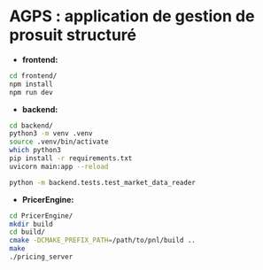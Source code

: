 # AGPS : application de gestion de prosuit structuré


- **frontend:**

```bash
cd frontend/
npm install 
npm run dev 
```

- **backend:**

```bash
cd backend/
python3 -m venv .venv
source .venv/bin/activate
which python3  
pip install -r requirements.txt
uvicorn main:app --reload
```

```bash
python -m backend.tests.test_market_data_reader  
```

- **PricerEngine:**

```bash
cd PricerEngine/
mkdir build
cd build/
cmake -DCMAKE_PREFIX_PATH=/path/to/pnl/build ..
make
./pricing_server
```


<!-- - backend :
    - HedgingEnginr :
        - MarketDataReader :
            - IndexPrice.py
            - __inti__.py
        __init__.py 

    - tests :
        - test.py 

    - __init__.py  -->


